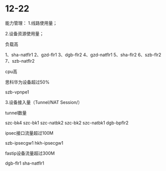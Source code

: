 12-22
======
能力管理：
1.线路使用量；

2.设备资源使用量；

负载高

1、sha-natflr1
2、gzd-flr1
3、dgb-flr2
4、gzd-natflr1
5、sha-flr2
6、szb-flr2
7、szb-natflr2

cpu高

思科华为设备超过50%

szb-vpnpe1

3.设备接入量（Tunnel/NAT Session/）

tunnel数量

szc-bk4
szc-bk1
szc-natbk2
szc-bk2
szc-natbk1
dgb-bpflr2

ipsec接口流量超过100M

szb-ipsecgw1
hkh-ipsecgw1

fastip设备流量超过300M

dgb-flr1
sha-natflr1
